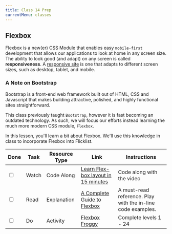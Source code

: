 ```yaml
---
title: Class 14 Prep
currentMenu: classes
---
```


## Flexbox

Flexbox is a new(er) CSS Module that enables easy `mobile-first` development that allows our applications to look at home in any screen size.  The ability to look good (and adapt) on any screen is called **responsiveness**. A [responsive site](https://en.wikipedia.org/wiki/Responsive_web_design) is one that adapts to different screen sizes, such as desktop, tablet, and mobile.

### A Note on Bootstrap

Bootstrap is a front-end web framework built out of HTML, CSS and Javascript that makes building attractive, polished, and highly functional sites straightforward.

This class previously taught `Bootstrap`, however it is fast becoming an outdated technology.  As such, we will focus our efforts instead learning the much more modern CSS module, `Flexbox`. 

In this lesson, you'll learn a bit about Flexbox. We'll use this knowledge in class to incorporate Flexbox into Flicklist.

Done |Task | Resource Type | Link | Instructions
|----|-----|---------------|------|-------------|
<input type="checkbox" v-model="checks.p14b" /> |Watch | Code Along | [Learn Flex-box layout in 15 minutes](https://www.youtube.com/watch?v=fqNPSSoMO9Y) | Code along with the video
<input type="checkbox" v-model="checks.p14c" /> |Read | Explanation | [A Complete Guide to Flexbox](https://css-tricks.com/snippets/css/a-guide-to-flexbox/) | A must-read reference.  Play with the in-line code examples.
<input type="checkbox" v-model="checks.p14d" /> |Do | Activity | [Flexbox Froggy](https://flexboxfroggy.com/) | Complete levels 1 - 24